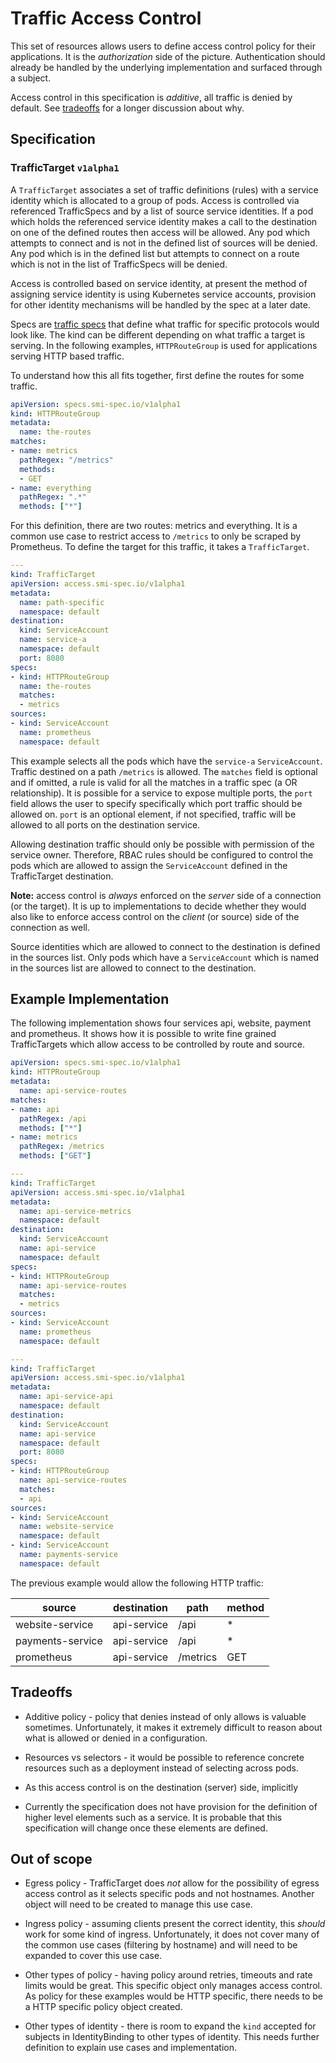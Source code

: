 # Traffic Access Control

This set of resources allows users to define access control policy for their
applications. It is the *authorization* side of the picture. Authentication
should already be handled by the underlying implementation and surfaced through
a subject.

Access control in this specification is *additive*, all traffic is denied by
default. See [tradeoffs](#tradeoffs) for a longer discussion about why.

## Specification

### TrafficTarget `v1alpha1`

A `TrafficTarget` associates a set of traffic definitions (rules) with a
service identity which is allocated to a group of pods.  Access is controlled
via referenced TrafficSpecs and by a list of source service identities.  If a
pod which holds the referenced service identity makes a call to the destination
on one of the defined routes then access will be allowed.  Any pod which
attempts to connect and is not in the defined list of sources will be denied.
Any pod which is in the defined list but attempts to connect on a route which
is not in the list of TrafficSpecs will be denied.

Access is controlled based on service identity, at present the method of
assigning service identity is using Kubernetes service accounts, provision for
other identity mechanisms will be handled by the spec at a later date.

Specs are [traffic specs](traffic-specs.md) that define what traffic for
specific protocols would look like. The kind can be different depending on what
traffic a target is serving. In the following examples, `HTTPRouteGroup` is
used for applications serving HTTP based traffic.

To understand how this all fits together, first define the routes for some
traffic.

```yaml
apiVersion: specs.smi-spec.io/v1alpha1
kind: HTTPRouteGroup
metadata:
  name: the-routes
matches:
- name: metrics
  pathRegex: "/metrics"
  methods:
  - GET
- name: everything
  pathRegex: ".*"
  methods: ["*"]
```

For this definition, there are two routes: metrics and everything. It is a
common use case to restrict access to `/metrics` to only be scraped by
Prometheus. To define the target for this traffic, it takes a `TrafficTarget`.

```yaml
---
kind: TrafficTarget
apiVersion: access.smi-spec.io/v1alpha1
metadata:
  name: path-specific
  namespace: default
destination:
  kind: ServiceAccount
  name: service-a
  namespace: default
  port: 8080
specs:
- kind: HTTPRouteGroup
  name: the-routes
  matches:
  - metrics
sources:
- kind: ServiceAccount
  name: prometheus
  namespace: default
```

This example selects all the pods which have the `service-a` `ServiceAccount`.
Traffic destined on a path `/metrics` is allowed. The `matches` field is
optional and if omitted, a rule is valid for all the matches in a traffic spec
(a OR relationship).  It is possible for a service to expose multiple ports,
the `port` field allows the user to specify specifically which port traffic
should be allowed on. `port` is an optional element, if not specified, traffic
will be allowed to all ports on the destination service.

Allowing destination traffic should only be possible with permission of the
service owner. Therefore, RBAC rules should be configured to control the pods
which are allowed to assign the `ServiceAccount` defined in the TrafficTarget
destination.

**Note:** access control is *always* enforced on the *server* side of a
connection (or the target). It is up to implementations to decide whether they
would also like to enforce access control on the *client* (or source) side of
the connection as well.

Source identities which are allowed to connect to the destination is defined in
the sources list.  Only pods which have a `ServiceAccount` which is named in
the sources list are allowed to connect to the destination.

## Example Implementation

The following implementation shows four services api, website, payment and
prometheus. It shows how it is possible to write fine grained TrafficTargets
which allow access to be controlled by route and source.

```yaml
apiVersion: specs.smi-spec.io/v1alpha1
kind: HTTPRouteGroup
metadata:
  name: api-service-routes
matches:
- name: api
  pathRegex: /api
  methods: ["*"]
- name: metrics
  pathRegex: /metrics
  methods: ["GET"]

---
kind: TrafficTarget
apiVersion: access.smi-spec.io/v1alpha1
metadata:
  name: api-service-metrics
  namespace: default
destination:
  kind: ServiceAccount
  name: api-service
  namespace: default
specs:
- kind: HTTPRouteGroup
  name: api-service-routes
  matches:
  - metrics
sources:
- kind: ServiceAccount
  name: prometheus
  namespace: default

---
kind: TrafficTarget
apiVersion: access.smi-spec.io/v1alpha1
metadata:
  name: api-service-api
  namespace: default
destination:
  kind: ServiceAccount
  name: api-service
  namespace: default
  port: 8080
specs:
- kind: HTTPRouteGroup
  name: api-service-routes
  matches:
  - api
sources:
- kind: ServiceAccount
  name: website-service
  namespace: default
- kind: ServiceAccount
  name: payments-service
  namespace: default
```

The previous example would allow the following HTTP traffic:

| source            | destination   | path     | method |
| ----------------- | ------------- | -------- | ------ |
| website-service   | api-service   | /api     | *      |
| payments-service  | api-service   | /api     | *      |
| prometheus        | api-service   | /metrics | GET    |

## Tradeoffs

* Additive policy - policy that denies instead of only allows is valuable
  sometimes. Unfortunately, it makes it extremely difficult to reason about what
  is allowed or denied in a configuration.

* Resources vs selectors - it would be possible to reference concrete resources
  such as a deployment instead of selecting across pods.

* As this access control is on the destination (server) side, implicitly

* Currently the specification does not have provision for the definition of
  higher level elements such as a service. It is probable that this specification
  will change once these elements are defined.

## Out of scope

* Egress policy - TrafficTarget does *not* allow for the possibility of egress
  access control as it selects specific pods and not hostnames. Another object
  will need to be created to manage this use case.

* Ingress policy - assuming clients present the correct identity, this *should*
  work for some kind of ingress. Unfortunately, it does not cover many of the
  common use cases (filtering by hostname) and will need to be expanded to cover
  this use case.

* Other types of policy - having policy around retries, timeouts and rate limits
  would be great. This specific object only manages access control. As policy
  for these examples would be HTTP specific, there needs to be a HTTP specific
  policy object created.

* Other types of identity - there is room to expand the `kind` accepted for
  subjects in IdentityBinding to other types of identity. This needs further
  definition to explain use cases and implementation.
